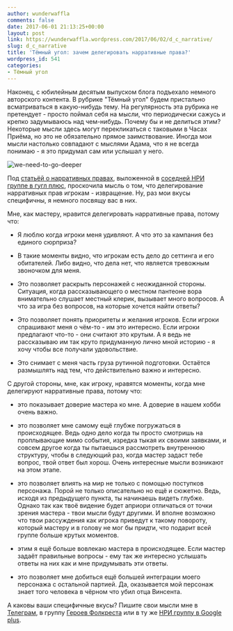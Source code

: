 ```yaml
---
author: wunderwaffla
comments: false
date: 2017-06-01 21:13:25+00:00
layout: post
link: https://wunderwaffla.wordpress.com/2017/06/02/d_c_narrative/
slug: d_c_narrative
title: 'Тёмный угол: зачем делегировать нарративные права?'
wordpress_id: 541
categories:
- Тёмный угол
---
```


Наконец, с юбилейным десятым выпуском блога подъехало немного авторского контента. В рубрике "Тёмный угол" будем пристально всматриваться в какую-нибудь тему. На регулярность эта рубрика не претендует - просто поймал себя на мысли, что периодически сажусь и крепко задумываюсь над чем-нибудь. Почему бы и не делиться этим? Некоторые мысли здесь могут перекликаться с таковыми в Часах Приёма, но это не обязательно прямое заимствование. Иногда мои мысли настолько совпадают с мыслями Адама, что я не всегда понимаю - я это придумал сам или услышал у него.

<!-- more -->

![we-need-to-go-deeper](https://wunderwaffla.files.wordpress.com/2017/06/we-need-to-go-deeper-e1496351726530.jpg)

Под [статьёй о нарративных правах](https://wunderwaffla.wordpress.com/2017/05/27/o_o_5_1/), выложенной в [соседней НРИ группе в гугл плюс](https://plus.google.com/communities/108904185646136980201), проскочила мысль о том, что делегирование нарративных прав игрокам - извращение. Ну, раз мои вкусы специфичны, я немного посвящу вас в них.

Мне, как мастеру, нравится делегировать нарративные права, потому что:




    
  * Я люблю когда игроки меня удивляют. А что это за кампания без единого сюрприза?

    
  * В такие моменты видно, что игрокам есть дело до сеттинга и его обитателей. Либо видно, что дела нет, что является тревожным звоночком для меня.

    
  * Это позволяет раскрыть персонажей с неожиданной стороны. Ситуация, когда рассказывающего о местном пантеоне вора внимательно слушает местный клерик, вызывает много вопросов. А что за игра без вопросов, на которые хочется найти ответы?

    
  * Это позволяет понять приоритеты и желания игроков. Если игроки спрашивают меня о чём-то - им это интересно. Если игроки предлагают что-то - они считают это крутым. А я ведь не рассказываю им так круто придуманную лично мной историю - я хочу чтобы все получали удовольствие.

    
  * Это снимает с меня часть груза рутинной подготовки. Остаётся размышлять над тем, что действительно важно и интересно.



С другой стороны, мне, как игроку, нравятся моменты, когда мне делегируют нарративные права, потому что:


    
  * это показывает доверие мастера ко мне. А доверие в нашем хобби очень важно.

    
  * это позволяет мне самому ещё глубже погружаться в происходящее. Ведь одно дело когда ты просто смотришь на проплывающие мимо события, изредка тыкая их своими заявками, и совсем другое когда ты пытаешься рассмотреть внутреннюю структуру, чтобы в следующий раз, когда мастер задаст тебе вопрос, твой ответ был хорош. Очень интересные мысли возникают на этом этапе.

    
  * это позволяет влиять на мир не только с помощью поступков персонажа. Порой не только описательно но ещё и сюжетно. Ведь, исходя из предыдущего пункта, ты начинаешь видеть глубже. Однако так как твоё видение будет априори отличаться от точки зрения мастера - твои мысли будут другими. И вполне возможно что твои рассуждения как игрока приведут к такому повороту, который мастеру и в голову не мог бы придти, что подарит всей группе больше крутых моментов.

    
  * этим я ещё больше вовлекаю мастера в происходящее. Если мастер задаёт правильные вопросы - ему так же интересно услышать ответы на них как и мне придумывать эти ответы.

    
  * это позволяет мне добиться ещё большей интеграции моего персонажа с остальной партией. Да, оказывается мой персонаж знает того человека в чёрном что убил отца Винсента.



А каковы ваши специфичные вкусы? Пишите свои мысли мне в [Телеграм](https://t.me/wunderwaffla), в группу [Героев Фолкреста](https://vk.com/heroesoffallcrest) или в ту же [НРИ группу в Google plus](https://plus.google.com/communities/108904185646136980201).
